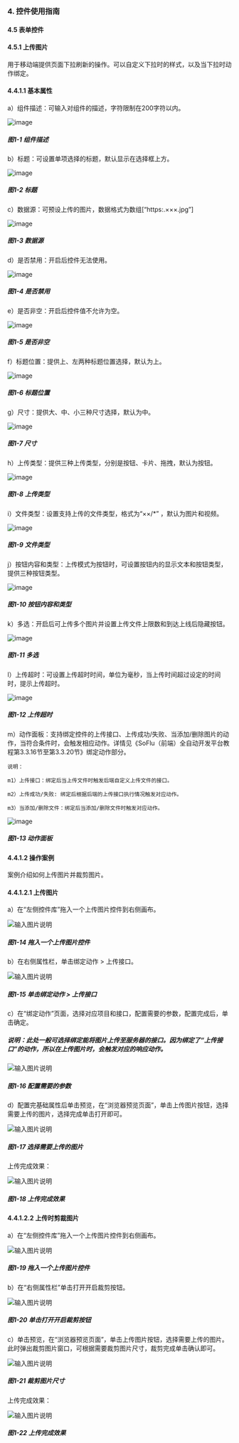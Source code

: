 ### 4. 控件使用指南

#### 4.5 表单控件

#### 4.5.1 上传图片

用于移动端提供页面下拉刷新的操作。可以自定义下拉时的样式，以及当下拉时动作绑定。

#### 4.4.1.1 基本属性

a）组件描述：可输入对组件的描述，字符限制在200字符以内。

![image](https://user-images.githubusercontent.com/79617492/220576401-3df19ae9-212b-47e0-a50c-4b2220052800.png)

##### 图1-1 组件描述

b）标题：可设置单项选择的标题，默认显示在选择框上方。

![image](https://user-images.githubusercontent.com/79617492/220576444-d7e14ba0-1169-4b34-99f8-58af6abce99d.png)

##### 图1-2 标题

c）数据源：可预设上传的图片，数据格式为数组[“https:.×××.jpg”]

![image](https://user-images.githubusercontent.com/79617492/220576983-ce3f4221-afec-47d3-8ae6-6c1f955700aa.png)

##### 图1-3 数据源

d）是否禁用：开启后控件无法使用。

![image](https://user-images.githubusercontent.com/79617492/220577006-a2887154-c16a-4fcd-8dd0-e98947435bfc.png)

##### 图1-4 是否禁用

e）是否非空：开启后控件值不允许为空。

![image](https://user-images.githubusercontent.com/79617492/220577043-aa417ade-8219-477d-a980-8205bda1a16b.png)

##### 图1-5 是否非空

f）标题位置：提供上、左两种标题位置选择，默认为上。

![image](https://user-images.githubusercontent.com/79617492/220577268-6eba2a15-f0c0-42b6-a336-4025d2222e02.png)

##### 图1-6 标题位置

g）尺寸：提供大、中、小三种尺寸选择，默认为中。

![image](https://user-images.githubusercontent.com/79617492/220577298-c593bf5a-dfb4-48c6-be96-09c64aa84d9d.png)

##### 图1-7 尺寸

h）上传类型：提供三种上传类型，分别是按钮、卡片、拖拽，默认为按钮。

![image](https://user-images.githubusercontent.com/79617492/220577350-b7d93f4d-5037-4a28-b35c-0e3b60908866.png)

##### 图1-8 上传类型

i）文件类型：设置支持上传的文件类型，格式为“××/*” ，默认为图片和视频。

![image](https://user-images.githubusercontent.com/79617492/220577383-670449f4-0861-4db6-a855-e13b2643e0f5.png)

##### 图1-9 文件类型

j）按钮内容和类型：上传模式为按钮时，可设置按钮内的显示文本和按钮类型，提供三种按钮类型。

![image](https://user-images.githubusercontent.com/79617492/220577433-e2d60edf-1439-47a9-a034-2fe940c6df96.png)

##### 图1-10 按钮内容和类型

k）多选：开启后可上传多个图片并设置上传文件上限数和到达上线后隐藏按钮。

![image](https://user-images.githubusercontent.com/79617492/220577476-ddb7f555-bb76-4ee0-bdcb-0b5a3ef8f6c4.png)

##### 图1-11 多选

l）上传超时：可设置上传超时时间，单位为毫秒，当上传时间超过设定的时间时，提示上传超时。

![image](https://user-images.githubusercontent.com/79617492/220577517-7d86bb60-0e6b-49a8-b421-e4b1ac7c2be4.png)

##### 图1-12 上传超时

m）动作面板：支持绑定控件的上传接口、上传成功/失败、当添加/删除图片的动作，当符合条件时，会触发相应动作。详情见《SoFlu（前端）全自动开发平台教程第3.3.16节至第3.3.20节》绑定动作部分。


```
说明：

m1）上传接口：绑定后当上传文件时触发后端自定义上传文件的接口。

m2）上传成功/失败: 绑定后根据后端的上传接口执行情况触发对应动作。

m3）当添加/删除文件：绑定后当添加/删除文件时触发对应动作。
```

![image](https://user-images.githubusercontent.com/79617492/220577575-ab932c45-1dc2-402c-b9a8-d53b9aab126c.png)

##### 图1-13 动作面板

#### 4.4.1.2 操作案例

案例介绍如何上传图片并裁剪图片。

#### 4.4.1.2.1 上传图片

a）在“左侧控件库”拖入一个上传图片控件到右侧画布。

![输入图片说明](../../../../images/%20SoFlu%EF%BC%88%E5%89%8D%E7%AB%AF%EF%BC%89%E5%85%A8%E8%87%AA%E5%8A%A8%E5%BC%80%E5%8F%91%E5%B9%B3%E5%8F%B0%E6%95%99%E7%A8%8B/1.%20%E6%9C%80%E6%96%B0%E7%89%88%E6%9C%AC%20-%20%E6%9B%B4%E6%96%B0%E6%97%A5%E6%9C%9F%20-%202023.01.10/4.%20%E6%8E%A7%E4%BB%B6%E4%BD%BF%E7%94%A8%E6%8C%87%E5%8D%97/5.%20%E8%A1%A8%E5%8D%95%E6%8E%A7%E4%BB%B6/1-14.png)

##### 图1-14 拖入一个上传图片控件

b）在右侧属性栏，单击绑定动作 > 上传接口。

![输入图片说明](../../../../images/%20SoFlu%EF%BC%88%E5%89%8D%E7%AB%AF%EF%BC%89%E5%85%A8%E8%87%AA%E5%8A%A8%E5%BC%80%E5%8F%91%E5%B9%B3%E5%8F%B0%E6%95%99%E7%A8%8B/1.%20%E6%9C%80%E6%96%B0%E7%89%88%E6%9C%AC%20-%20%E6%9B%B4%E6%96%B0%E6%97%A5%E6%9C%9F%20-%202023.01.10/4.%20%E6%8E%A7%E4%BB%B6%E4%BD%BF%E7%94%A8%E6%8C%87%E5%8D%97/5.%20%E8%A1%A8%E5%8D%95%E6%8E%A7%E4%BB%B6/1-15.png)

##### 图1-15 单击绑定动作 > 上传接口

c）在“绑定动作”页面，选择对应项目和接口，配置需要的参数，配置完成后，单击确定。

##### 说明：此处一般可选择绑定能将图片上传至服务器的接口。因为绑定了“上传接口”的动作，所以在上传图片时，会触发对应的响应动作。

![输入图片说明](../../../../images/%20SoFlu%EF%BC%88%E5%89%8D%E7%AB%AF%EF%BC%89%E5%85%A8%E8%87%AA%E5%8A%A8%E5%BC%80%E5%8F%91%E5%B9%B3%E5%8F%B0%E6%95%99%E7%A8%8B/1.%20%E6%9C%80%E6%96%B0%E7%89%88%E6%9C%AC%20-%20%E6%9B%B4%E6%96%B0%E6%97%A5%E6%9C%9F%20-%202023.01.10/4.%20%E6%8E%A7%E4%BB%B6%E4%BD%BF%E7%94%A8%E6%8C%87%E5%8D%97/5.%20%E8%A1%A8%E5%8D%95%E6%8E%A7%E4%BB%B6/1-16.png)

##### 图1-16 配置需要的参数

d）配置完基础属性后单击预览，在“浏览器预览页面”，单击上传图片按钮，选择需要上传的图片，选择完成单击打开即可。

![输入图片说明](../../../../images/%20SoFlu%EF%BC%88%E5%89%8D%E7%AB%AF%EF%BC%89%E5%85%A8%E8%87%AA%E5%8A%A8%E5%BC%80%E5%8F%91%E5%B9%B3%E5%8F%B0%E6%95%99%E7%A8%8B/1.%20%E6%9C%80%E6%96%B0%E7%89%88%E6%9C%AC%20-%20%E6%9B%B4%E6%96%B0%E6%97%A5%E6%9C%9F%20-%202023.01.10/4.%20%E6%8E%A7%E4%BB%B6%E4%BD%BF%E7%94%A8%E6%8C%87%E5%8D%97/5.%20%E8%A1%A8%E5%8D%95%E6%8E%A7%E4%BB%B6/1-17.png)

##### 图1-17 选择需要上传的图片

上传完成效果：

![输入图片说明](../../../../images/%20SoFlu%EF%BC%88%E5%89%8D%E7%AB%AF%EF%BC%89%E5%85%A8%E8%87%AA%E5%8A%A8%E5%BC%80%E5%8F%91%E5%B9%B3%E5%8F%B0%E6%95%99%E7%A8%8B/1.%20%E6%9C%80%E6%96%B0%E7%89%88%E6%9C%AC%20-%20%E6%9B%B4%E6%96%B0%E6%97%A5%E6%9C%9F%20-%202023.01.10/4.%20%E6%8E%A7%E4%BB%B6%E4%BD%BF%E7%94%A8%E6%8C%87%E5%8D%97/5.%20%E8%A1%A8%E5%8D%95%E6%8E%A7%E4%BB%B6/1-18.png)

##### 图1-18 上传完成效果

#### 4.4.1.2.2 上传时剪裁图片

a）在“左侧控件库”拖入一个上传图片控件到右侧画布。

![输入图片说明](../../../../images/%20SoFlu%EF%BC%88%E5%89%8D%E7%AB%AF%EF%BC%89%E5%85%A8%E8%87%AA%E5%8A%A8%E5%BC%80%E5%8F%91%E5%B9%B3%E5%8F%B0%E6%95%99%E7%A8%8B/1.%20%E6%9C%80%E6%96%B0%E7%89%88%E6%9C%AC%20-%20%E6%9B%B4%E6%96%B0%E6%97%A5%E6%9C%9F%20-%202023.01.10/4.%20%E6%8E%A7%E4%BB%B6%E4%BD%BF%E7%94%A8%E6%8C%87%E5%8D%97/5.%20%E8%A1%A8%E5%8D%95%E6%8E%A7%E4%BB%B6/1-19.png)

##### 图1-19 拖入一个上传图片控件

b）在“右侧属性栏”单击打开开启裁剪按钮。

![输入图片说明](../../../../images/%20SoFlu%EF%BC%88%E5%89%8D%E7%AB%AF%EF%BC%89%E5%85%A8%E8%87%AA%E5%8A%A8%E5%BC%80%E5%8F%91%E5%B9%B3%E5%8F%B0%E6%95%99%E7%A8%8B/1.%20%E6%9C%80%E6%96%B0%E7%89%88%E6%9C%AC%20-%20%E6%9B%B4%E6%96%B0%E6%97%A5%E6%9C%9F%20-%202023.01.10/4.%20%E6%8E%A7%E4%BB%B6%E4%BD%BF%E7%94%A8%E6%8C%87%E5%8D%97/5.%20%E8%A1%A8%E5%8D%95%E6%8E%A7%E4%BB%B6/1-20.png)

##### 图1-20 单击打开开启裁剪按钮

c）单击预览，在“浏览器预览页面”，单击上传图片按钮，选择需要上传的图片。此时弹出裁剪图片窗口，可根据需要裁剪图片尺寸，裁剪完成单击确认即可。

![输入图片说明](../../../../images/%20SoFlu%EF%BC%88%E5%89%8D%E7%AB%AF%EF%BC%89%E5%85%A8%E8%87%AA%E5%8A%A8%E5%BC%80%E5%8F%91%E5%B9%B3%E5%8F%B0%E6%95%99%E7%A8%8B/1.%20%E6%9C%80%E6%96%B0%E7%89%88%E6%9C%AC%20-%20%E6%9B%B4%E6%96%B0%E6%97%A5%E6%9C%9F%20-%202023.01.10/4.%20%E6%8E%A7%E4%BB%B6%E4%BD%BF%E7%94%A8%E6%8C%87%E5%8D%97/5.%20%E8%A1%A8%E5%8D%95%E6%8E%A7%E4%BB%B6/1-21.png)

##### 图1-21 裁剪图片尺寸

上传完成效果：

![输入图片说明](../../../../images/%20SoFlu%EF%BC%88%E5%89%8D%E7%AB%AF%EF%BC%89%E5%85%A8%E8%87%AA%E5%8A%A8%E5%BC%80%E5%8F%91%E5%B9%B3%E5%8F%B0%E6%95%99%E7%A8%8B/1.%20%E6%9C%80%E6%96%B0%E7%89%88%E6%9C%AC%20-%20%E6%9B%B4%E6%96%B0%E6%97%A5%E6%9C%9F%20-%202023.01.10/4.%20%E6%8E%A7%E4%BB%B6%E4%BD%BF%E7%94%A8%E6%8C%87%E5%8D%97/5.%20%E8%A1%A8%E5%8D%95%E6%8E%A7%E4%BB%B6/1-22.png)

##### 图1-22 上传完成效果
